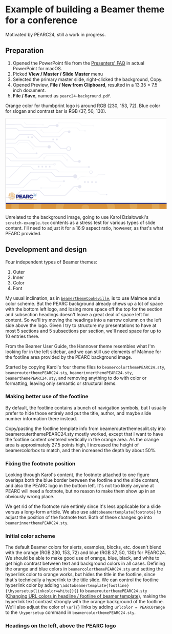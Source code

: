 # Example of building a Beamer theme for a conference

Motivated by PEARC24, still a work in progress.

## Preparation

1. Opened the PowerPoint file from the [Presenters' FAQ](https://pearc.acm.org/pearc24/presenters-faq-2/) in actual PowerPoint for macOS.
2. Picked **View / Master / Slide Master** menu
3. Selected the primary master slide, right-clicked the background, Copy.
4. Opened Preview, **File / New from Clipboard**, resulted in a 13.35 × 7.5 inch document.
5. **File / Save**, named as `pearc24-background.pdf`.

Orange color for thumbprint logo is around RGB (230, 153, 72).
Blue color for slogan and contrast bar is RGB (37, 50, 130).

![](pearc24-background-sample.png)

Unrelated to the background image, going to use Karol Działowski's `scratch-example.tex` contents as a stress test for various types of slide content. I'll need to adjust it for a 16:9 aspect ratio, however, as that's what PEARC provided.

## Development and design

Four independent types of Beamer themes:

1. Outer
2. Inner
3. Color
4. Font

My usual inclination, as in [`beamerthemeCookeville`](http://github.com/mikerenfro/beamerthemeCookeville/), is to use Malmoe and a color scheme.
But the PEARC background already chews up a lot of space with the bottom left logo, and losing more space off the top for the section and subsection headings doesn't leave a great deal of space left for content.
So we'll try moving the headings into a narrow column on the left side above the logo.
Given I try to structure my presentations to have at most 5 sections and 5 subsections per section, we'll need space for up to 10 entries there.

From the Beamer User Guide, the Hannover theme resembles what I'm looking for in the left sidebar, and we can still use elements of Malmoe for the footline area provided by the PEARC background image.

Started by copying Karol's four theme files to `beamercolorthemePEARC24.sty`, `beamerouterthemePEARC24.sty`, `beamerinnerthemePEARC24.sty`, `beamerthemePEARC24.sty`, and removing anything to do with color or formatting, leaving only semantic or structural items.

### Making better use of the footline

By default, the footline contains a bunch of navigation symbols, but I usually prefer to hide those entirely and put the title, author, and maybe slide number information there instead.

Copy/pasting the footline template info from beamerouterthemesplit.sty into beamerouterthemePEARC24.sty mostly worked, except that I want to have the footline content centered vertically in the orange area.
As the orange area is approximately 27.5 points high, I increased the height of beamercolorbox to match, and then increased the  depth by about 50%.

### Fixing the footnote position

Looking through Karol's content, the footnote attached to one figure overlaps both the blue border between the footline and the slide content, and also the PEARC logo in the bottom left.
It's not too likely anyone at PEARC will need a footnote, but no reason to make them show up in an obviously wrong place.

We get rid of the footnote rule entirely since it's less applicable for a slide versus a long-form article.
We also use `addtobeamertemplate{footnote}` to adjust the position of the footnote text.
Both of these changes go into `beamerinnerthemePEARC24.sty`.

### Initial color scheme

The default Beamer colors for alerts, examples, blocks, etc. doesn't blend with the orange (RGB 230, 153, 72) and blue (RGB 37, 50, 130) for PEARC24.
We should be able to make good use of orange, blue, black, and white to get high contrast between text and background colors in all cases.
Defining the orange and blue colors in `beamercolorthemePEARC24.sty` and setting the hyperlink color to orange works, but hides the title in the footline, since that's technically a hyperlink to the title slide.
We can control the footline hyperlink color by adding `\addtobeamertemplate{footline}{\hypersetup{linkcolor=white}}{}` to `beamerouterthemePEARC24.sty` ([Changing URL colors in headline / footline of beamer template](https://tex.stackexchange.com/a/214090/3345)), making the hyperlink text contrast strongly with the orange background of the footline.
We'll also adjust the color of `\url{}` links by adding `urlcolor = PEARCOrange` to the `\hypersetup` command in  `beamercolorthemePEARC24.sty`.

### Headings on the left, above the PEARC logo

